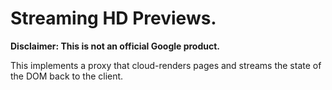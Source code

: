 # Streaming HD Previews.

**Disclaimer: This is not an official Google product.**

This implements a proxy that cloud-renders pages and streams the state of the
DOM back to the client.

